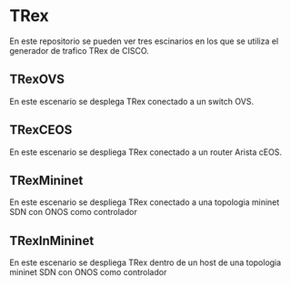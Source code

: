 # TRex 
En este repositorio se pueden ver tres escinarios en los que se utiliza el generador de trafico TRex de CISCO.

## TRexOVS
En este escenario se desplega TRex conectado a un switch OVS.

## TRexCEOS
En este escenario se despliega TRex conectado a un router Arista cEOS.

## TRexMininet
En este escenario se despliega TRex conectado a una topologia mininet SDN con ONOS como controlador  

## TRexInMininet
En este escenario se despliega TRex dentro de un host de una topologia mininet SDN con ONOS como controlador  
